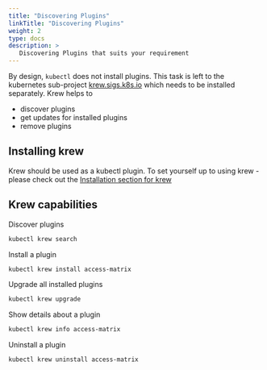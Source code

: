 ```yaml
---
title: "Discovering Plugins"
linkTitle: "Discovering Plugins"
weight: 2
type: docs
description: >
   Discovering Plugins that suits your requirement
---
```




By design, `kubectl` does not install plugins. This task is left to the kubernetes sub-project
[krew.sigs.k8s.io](https://krew.sigs.k8s.io/) which needs to be installed separately.
Krew helps to

- discover plugins
- get updates for installed plugins
- remove plugins

## Installing krew

Krew should be used as a kubectl plugin. To set yourself up to using krew - please check out the [Installation section for krew](https://krew.sigs.k8s.io/docs/user-guide/setup/install/)

## Krew capabilities

Discover plugins
```bash
kubectl krew search
```

Install a plugin
```bash
kubectl krew install access-matrix
```

Upgrade all installed plugins
```bash
kubectl krew upgrade
```

Show details about a plugin
```bash
kubectl krew info access-matrix
```

Uninstall a plugin
```bash
kubectl krew uninstall access-matrix
```